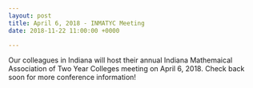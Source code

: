 ```yaml
---
layout: post
title: April 6, 2018 - INMATYC Meeting
date: 2018-11-22 11:00:00 +0000

---
```

Our colleagues in Indiana will host their annual Indiana Mathemaical Association of Two Year Colleges meeting on April 6, 2018. Check back soon for more conference information!  